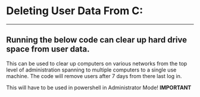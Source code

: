 # Deleting User Data From C: 
---
Running the below code can clear up hard drive space from user data. 
--

This can be used to clear up computers on various networks from the top level of administration spanning to multiple computers to a single use machine. The code will remove users after 7 days from there last log in.

This will have to be used in powershell in Administrator Mode! **IMPORTANT**


